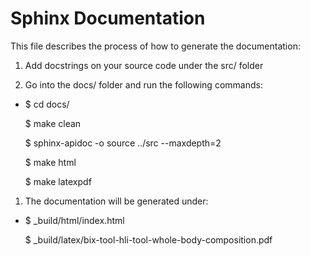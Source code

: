 Sphinx Documentation
====================

This file describes the process of how to generate the documentation:

1.  Add docstrings on your source code under the src/ folder

2.  Go into the docs/ folder and run the following commands:

-   \$ cd docs/

    \$ make clean

    \$ sphinx-apidoc -o source ../src --maxdepth=2

    \$ make html

    \$ make latexpdf

1.  The documentation will be generated under:

-   \$ \_build/html/index.html

    \$ \_build/latex/bix-tool-hli-tool-whole-body-composition.pdf
